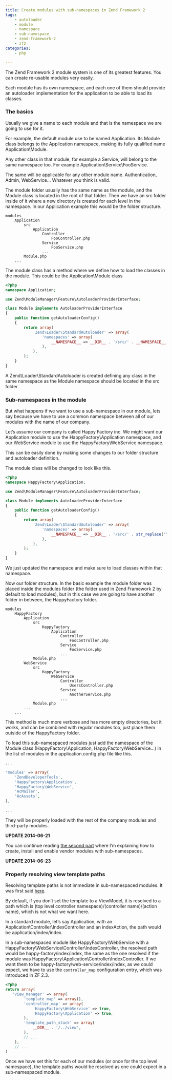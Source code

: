 ```yaml
---
title: Create modules with sub-namespaces in Zend Framework 2
tags:
    - autoloader
    - module
    - namespace
    - sub-namespace
    - zend-framework-2
    - zf2
categories:
    - php

---
```


The Zend Framework 2 module system is one of its greatest features. You can create re-usable modules very easily.

Each module has its own namespace, and each one of them should provide an autoloader implementation for the application to be able to load its classes.

### The basics

Usually we give a name to each module and that is the namespace we are going to use for it.

For example, the default module use to be named Application. Its Module class belongs to the Application namespace, making its fully qualified name Application\Module.

Any other class in that module, for example a Service, will belong to the same namespace too. For example Application\Service\FooService.

The same will be applicable for any other module name. Authentication, Admin, WebService… Whatever you think is valid.

The module folder usually has the same name as the module, and the Module class is located in the root of that folder. Then we have an src folder inside of it where a new directory is created for each level in the namespace. In our Application example this would be the folder structure.

~~~
modules
    Application
        src
            Application
                Controller
                    FooController.php
                Service
                    FooService.php
                ...
        Module.php
    ...
~~~

The module class has a method where we define how to load the classes in the module. This could be the Application\Module class

~~~php
<?php
namespace Application;

use Zend\ModuleManager\Feature\AutoloaderProviderInterface;

class Module implements AutoloaderProviderInterface
{
    public function getAutoloaderConfig()
    {
        return array(
            'Zend\Loader\StandardAutoloader' => array(
                'namespaces' => array(
                    __NAMESPACE__ => __DIR__ . '/src/' . __NAMESPACE__,
                ),
            ),
        );
    }
}
~~~

A Zend\Loader\StandardAutoloader is created defining any class in the same namespace as the Module namespace should be located in the src folder.

### Sub-namespaces in the module

But what happens if we want to use a sub-namespace in our module, lets say because we have to use a common namespace between all of our modules with the name of our company.

Let’s assume our company is called Happy Factory inc. We might want our Application module to use the HappyFactory\Application namespace, and our WebService module to use the HappyFactory\WebService namespace.

This can be easily done by making some changes to our folder structure and autoloader definition.

The module class will be changed to look like this.

~~~php
<?php
namespace HappyFactory\Application;

use Zend\ModuleManager\Feature\AutoloaderProviderInterface;

class Module implements AutoloaderProviderInterface
{
    public function getAutoloaderConfig()
    {
        return array(
            'Zend\Loader\StandardAutoloader' => array(
                'namespaces' => array(
                    __NAMESPACE__ => __DIR__ . '/src/' . str_replace("\\", "/", __NAMESPACE__),
                ),
            ),
        );
    }
}
~~~

We just updated the namespace and make sure to load classes within that namespace.

Now our folder structure. In the basic example the module folder was placed inside the modules folder  (the folder used in Zend Framework 2 by default to load modules), but in this case we are going to have another folder in between, the HappyFactory folder.

~~~
modules
    HappyFactory
        Application
            src
                HappyFactory
                    Application
                        Controller
                            FooController.php
                        Service
                            FooService.php
                        ...
            Module.php
        WebService
            src
                HappyFactory
                    WebService
                        Controller
                            UsersController.php
                        Service
                            AnotherService.php
                        ...
            Module.php
        ...
    ...
~~~

This method is much more verbose and has more empty directories, but it works, and can be combined with regular modules too, just place them outside of the HappyFactory folder.

To load this sub-namespaced modules just add the namespace of the Module class (HappyFactory\Application, HappyFactory\WebService…) in the list of modules in the application.config.php file like this.

~~~php
...

'modules' => array(
    'ZendDeveloperTools',
    'HappyFactory\Application',
    'HappyFactory\WebService',
    'AcMailer',
    'AcAssets',
),

...
~~~

They will be properly loaded with the rest of the company modules and third-party modules.

**UPDATE 2014-06-21**

You can continue reading [the second part](/2014/06/21/create-modules-with-sub-namespaces-in-zend-framework-2-part-ii/) where I’m explaining how to create, install and enable vendor modules with sub-namespaces.

**UPDATE 2014-06-23**

### Properly resolving view template paths

Resolving template paths is not immediate in sub-namespaced modules. It was first said [here](http://blog.alejandrocelaya.com/2014/06/21/create-modules-with-sub-namespaces-in-zend-framework-2-part-ii/#comment-391).

By default, if you don’t set the template to a ViewModel, it is resolved  to a path which is (top level controller namespace)/(controller name)/(action name), which is not what we want here.

In a standard module, let’s say Application, with an Application\Controller\IndexController and an indexAction, the path would be application/index/index.

In a sub-namespaced module like HappyFactory\WebService with a HappyFactory\WebService\Controller\IndexController, the resolved path would be happy-factory/index/index, the same as the one resolved if the module was HappyFactory\Application\Controller\IndexController. If we want them to be happy-factory/web-service/index/index, as we could expect, we have to use the `controller_map` configuration entry, which was introduced in ZF 2.3.

~~~php
<?php
return array(
   'view_manager' => array(
        'template_map' => array(),
        'controller_map' => array(
            'HappyFactory\WebService' => true,
            'HappyFactory\Application' => true,
        ),
        'template_path_stack' => array(
            __DIR__ . '/../view',
        ),
        // ...
    ),
    // ...
)
~~~

Once we have set this for each of our modules (or once for the top level namespace), the template paths would be resolved as one could expect in a sub-namespaced module.